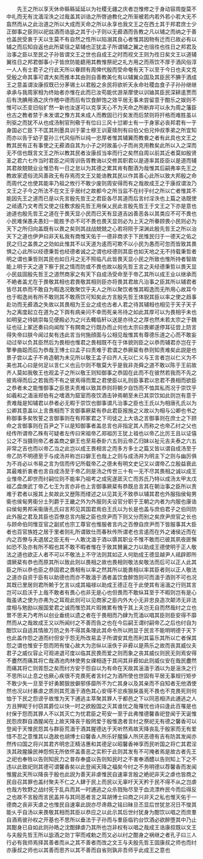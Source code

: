 <!-- { "loadSidebar": true } -->
　　先王之所以享天休命緜緜延延以为社稷无疆之庆者岂惟修之于身动容周旋莫不中礼而无有沈湎淫泆之过哉盖其训诰之所啓迪教化之所渐被若内若外若小若大无不翕然而从之此治道之所以大成而天命之所以永享也我文王之在西土其于邦君庶士少正御事之臣则以祀兹酒而诰毖之其于小子则以无彛酒而告教之凡以辅之而纳之于善也盖民受衷于天以生莫不有自然之性所以陷溺其良心者惟其因物有迁而已故必有以辅之而后知自返也此所棐徂之棐辅也正犹孟子所谓辅之翼之也徂徃也徃日之邦君及治事之臣以至民之子孙皆谓文王之世也自成王之时而视文王则为徃日矣文王以道辅翼徃日之邦君御事小子皆庶防能聼用其教惟祭祀之礼方用之而燕饮不厚于酒风俗淳一人人有士君子之行此天所以眷顾有周俾代殷而受命奄有天下以至于今日也夫文克受殷之命其事可谓大矣而推本其由则自善教美化有以辅翼众国及其臣民不腆于酒成王之意盖谓汝康叔既已分茅锡土以君殷之余民将欲祈天永命社稷血食子子孙孙继继承承与我周家相为终始者亦惟在此而已汝苟能优游渐摩使以训廸其臣民深耕逺贾而后有洗腆用酒之庆作稽中德而后有饮食醉饱之效平居无事未尝留意于酣乐之娱则不惟可以丕变旧俗扩然一新也汝遂可以克享天心不为天命之所断弃可以永为周之藩臣也古之教者禁于未发谓之豫方其未成人而教固已行矣发而后禁则将扞格而难胜虽以刑驱之而犹不从也成汤制官刑儆于有位曰三风十愆卿士有一于身家必丧邦君有一于身国必亡臣下不匡其刑墨具训于蒙士穆王训夏赎刑有曰伯父伯兄仲叔季弟之所宜知而亦以告于幼子童孙三代风俗所以纯一忠厚者惟其辅翼而教飬之者有此具也文王之教其民有正有事使之无彛酒自其为小子之时故虽小子而尚克用教矣此所以入之深而无不信也既言文王之所以教其民者汝康叔当率而行之矣然自周以前其近者莫如殷贤圣之君六七作当时君臣之间胥训告胥教诲以交修其职君以是道率其臣臣以是道而辅其君故兢兢业业惟恐有一日之怠以为其德之累其肯有酣酒为哉惟其后嗣弗率先王之教故家遗俗流风善政无有存焉而文王又能诰教其民以作其善心此所以致大邦殷之命而周代之也使其能率乃祖之攸行不敢少废则周安得而有之哉故成王之于康叔谓汝乃文王之子今之所法不在文王乎居纣之故都今之所当监不在纣乎纣之所以亡者惟其不能因先王之道而已是以先言殷先哲王之君臣各尽其道而后言纣淫泆也上篇之诰既使之祗遹乃文考而又使之往敷求殷先哲王用保乂民此言殷先哲王于文王之下亦是意也迪道也殷先哲王之道在于畏天显小民而已天有显道吉凶善恶各以其类应不可不畏也小民难保愚夫愚妇一能胜予亦不可不畏也畏天显则必为上天之所眷顾畏小民则必为天下之所归向盖既有以畏之矣则其战战兢兢之心若将陨于深渊此殷先哲王之所以治天下之道也伊尹曰非天私我有商惟天佑于一德非商求于下民惟民归于一德天之佑之民之归之盖畏之之効如此惟其不以天道为逺而可欺不以小民为愚而可忽而皆致其畏惧之心此所以经德秉哲也经德者诚之之谓也经德则其臣也如天地之无不持载秉哲者明之谓也秉哲则其民也如日月之无不照临凡此皆畏天显小民之所致也惟所持者智故能上明于天之道下察于民之情而防或不畏也故以殷先哲王言之夫经德秉哲以畏天显小民兹固殷先哲王之道然商家之有天下自成汤受命至于帝乙其所以成王业以继承而不絶者盖尤在于畏敬其相也君畏敬其相则臣亦将畏其君故凡治事之臣其所以辅君者皆尽其恭而不敢自为暇逸况敢聚饮乎夫人之所以聚饮者惟其暇逸而无所用心故耳今也于暇逸尚有所不敢则其不敢燕饮可知矣此方言殷先哲王体貎其臣以率之使之趋事赴功而无彛酒之失故以其畏相为王业之成也古者人君之待其辅相也相见于天子天子为之离度起立在道为之下舆有病亲问不幸而死亲吊待之如此其厚可以为畏相乎未也如明皇之待姚崇每见便殿必为之兴去輙临轩以送是亦待之之厚也然未若太宗之于魏征也征上冢还奏曰向闻陛下有闗南之行既办而止何也太宗曰畏卿遂停耳征尝上防言得失帝曰朕今闻过矣有违此言当何施顔面与公相见哉惟其有尊德乐道之心而不敢妄动过举以负其臣然后为畏相也惟君之畏相既不在于体貌则臣之以恭而辅君亦岂在于擎拳曲跽而后为恭哉王博士曰孟子曰责难于君谓之恭厥棐有恭则知责难矣此説是也景子尝以孟子不肯造朝为未见所以敬王孟子曰齐人无以仁义与王言者岂以仁义为不美也其心曰是何足以言仁义也云尔则不敬莫大乎是我非尧舜之道不敢以陈于王前故齐人莫如我敬王也观孟子之所以敬王则知御事之恭固在此而不在彼然若我而不先之彼焉得而后之若我而不有之彼焉得而鬻之君使臣以礼则臣事君以忠君不畏相而欲臣之恭者未之能惟御事之臣思夫责难以致其恭则将朝夕自饬而不恤其私而况于崇饮乎如羲和之湎滛郑伯有之嗜酒为窟室而夜饮酒击钟焉朝至未已其崇饮如此则岂有意于责难哉是知辅君以恭者必无暇于崇饮也御事谓凡治事之臣也王氏以为相唐孔氏以为公卿其意盖以上言畏相而下言御事厥棐有恭此君臣报施之义故以为相与公卿也书之称御事多矣牧誓之言御事则在有邦冢君之下司徒之上大诰之言御事则在庶士之下顾命之言御事则在百尹之下以是知御事者盖总言也非指定其人而称之也帝乙纣之父也经传所谓帝乙殊有可疑者左传曰宋祖帝乙郑祖厉王犹上祖也以帝乙比厉王且以证僖公之不当摄则帝乙者盖商之僻王也至易泰卦六五则云帝乙归妹以祉元吉夫泰之六五非常之吉也而以帝乙当之此岂以成王畏相言之而多方多士之篇又皆以谓自成汤至于帝乙防不明德至于与成汤并称岂曰僻王也哉上之则与成汤并为明主下之则与幽厉俱为不肖必以书易之言为信而传记所载帝乙之德未有明文史记又以谓帝乙立殷益衰此其最难折衷者也言自成汤至于帝乙则是汤之传世三十有一无不尽其畏相之诚以成王业惟帝乙即世而纣嗣位则不能率乃祖考之成宪遂厎灭亡而苏氏乃特以成汤太甲太戊祖乙盘庚武丁帝乙七王为言亦非也上言御事厥棐有恭既总言其在朝治事之臣所以责难于君者以报其上矣故此又歴陈而缕述之以见其无不致恭以辅其君也外服指侯甸男衞也侯甸男衞分土列爵于王畿之外为外服则夫设官分职于王朝之内者为内服也康诰曰侯甸男邦采衞唐孔氏曰言邦见其国君焉伯王氏以为长是也盖与庶伯君子之伯同防此外服之君及其臣也百僚总言内服之臣也庶尹而下则又分而别之矣庶尹庶官之长也与顾命伯同惟亚官之副贰也宗工尊官也惟服者言内之百僚自庶尹而下皆服事其大臣者也百官族姓之居于里者则礼所谓致仕而春秋传所谓老也言逺而在外之诸侯近而在内之百僚与夫退居之臣无有一人敢沈湎于酒以隳其职业不惟不敢而已彼其夙夜匪懈如恐不及亦有所不暇也其不敢不暇者惟在于致其賛襄之力以助成王德使明于正人敬法之道也欲正人者不可以不敬法上不守法则其如正人何助成王德显越尹人祗辟即所谓厥棐有恭也而原其所以致此则以畏相之故也畏相则敬法矣敬法而后可以正人此其臣之所以恭也臣之恭固君之畏相有以率之然其所以能畏相以率其臣者则以正人敬法之道亦自资于臣有以助德也而亦不敢湎于酒者盖饮食醉饱则可而湎于酒则不可也况其既已里居则君所赖于乞言以成其福禄以助成王德正在于此使其有滛湎之行则其言岂可以启沃于上哉不敢者有畏心也非无是心也但畏而不敢纵耳至于不暇则岂有是心哉虽诱之使为亦弗为之耳观此则可以见商家之臣内外大小无非忠良造次颠沛无非法度相与勉励以报国爱君之诚而惟恐其片瑕微累有愧于其上夫岂无自而然哉纣之立也曽不思夫乃考所以创业垂统以遗之者在于畏相而乃肆为荒湎以唱其臣则臣安得不靡然而从之哉故成王又以所闻纣之不善而告之也在今后嗣王谓纣嗣帝乙之后也纣自为酣饮以自适其情故万防之务不得其条理此其命令所以罔显于民言不能明明德于天下也此盖作怨之道而纣但安于怨无所改易孟子所谓安其危而利其菑乐其所以亡者保其怨之谓也惟安于怨而罔有悛心故大为恣纵以滛佚于非彛以是燕乐之故而丧其威仪夫君子之威仪容止可观进退可度以临其民畏而爱之则而象之丧其威仪则民无则焉安得不衋然而痛其将亡哉酒池肉林使男女祼相逐于其间其非彛如此则威仪安在哉民衋然而痛其将亡则胥怨之矣而纣方安于怨自以为有命在天故其滛湎于酒以为是滛泆之行不思所以止息之也厥心疾很不克畏死者言纣之为酒所使也世固有平居无事规行矩步不敢少失一旦至于好勇鬭狠放僻邪侈靡所不为亡其身以及其亲而不自知者无他酒使然也况以纣暴虐之质则其荒湎于酒色其心安得不忿疾狠戾虽死不畏也不克畏死则何恤于下民之怨谤乎故惟为天下逋逃主萃聚其罪人于都邑之下以同恶相济此逋逃之人方且狎昵于纣窃其爵位以快一时之欲殷国之灭其谁忧之哉罹忧也诗曰逢此百罹是也纣保于怨而其罪人不以其灭亡为忧君臣之苟安一至于此弗惟德馨香祀登闻于天诞惟民怨庶群自酒腥闻在上故天降丧于殷罔爱于殷惟逸者言纣之祭祀无有德之馨香可以登闻于天惟民怨其与群臣荒湎于酒其腥德达于天听然焉故天降丧乱于殷家而无有爱惜不忍之意惟其以逸故也胡博士曰馨香人所乐好腥臊人所厌恶德有吉有防其发闻亦然传曰国之将兴其君齐明忠正精洁惠和其德足以昭馨香神享而民听国之将亡其君淫泆其政腥臊民神怨恫无所依怀盖善恶之实积于此则其发有不可掩者焉是故古者先王之祀也奉牲以告则知民力之普存奉盛以告则知民时之不害奉酒醴以告则知上下之不违以此致祀则其德可谓馨香矣以此登闻天降之福矣今纣之不务明德以荐馨香而发闻惟腥此天所以降丧于殷也此説为善天非虐惟民自速辜言殷之絶祀非天之虐也皆商之民自召其罪也盖纣聚夫不仁之人肆于民上而民以无辜吁天天矜于民不得不从之岂虐也哉方牧野之战纣死于乱兵而其一时逋逃之众杀戮殆尽至于血流漂杵民今而后得反之也故不言殷而言民盖并与其同恶者言之耳胡博士曰商之兴非天之私也惟天佑于一德商之丧非天虐之也惟民自速辜此説亦尽谗鼎之铭曰昧旦丕显后世犹怠况日不悛其能乆乎自汤以来畏敬其相而其臣以恭应之以此示其后世纣犹身为酣饮以唱之而庶羣自酒焉彼孙权之开基也不思所以垂法于子孙而与羣臣临钓台饮酒必欲醉堕其中乃止其酣身已自如此则孙皓之沈酣肆虐乃其所也岂非权有以唱之哉成王诰康叔既以文王与夫殷先哲王所以毖酒之効丁寜而戒勅之而又必以纣之酣身之祸继之者孔子曰三人行必有我师焉择其善者而从之其不善者而改之文王与夫殷先哲王固康叔之师也而纣亦康叔之师也以其善而思齐以其不善而自省则孰非吾师乎此成王之意也

